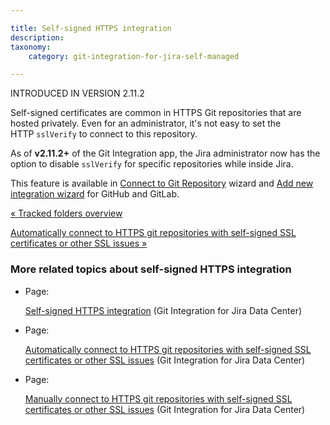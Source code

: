 ```yaml
---

title: Self-signed HTTPS integration
description:
taxonomy:
    category: git-integration-for-jira-self-managed

---
```

INTRODUCED IN VERSION 2.11.2

Self-signed certificates are common in HTTPS Git repositories that are hosted privately. Even for an administrator, it's not easy to set the HTTP `sslVerify` to connect to this repository.

As of **v2.11.2+** of the Git Integration app, the Jira administrator now has the option to disable `sslVerify` for specific repositories while inside Jira.

This feature is available in [Connect to Git Repository](/wiki/spaces/GIJDC/pages/1930397090/Using+the+Connect+Repository+wizard) wizard and [Add new integration wizard](/wiki/spaces/GIJDC/pages/1930397044/Using+the+Add+new+integration+wizard) for GitHub and GitLab.

[« Tracked folders overview](/wiki/spaces/GIJDC/pages/1930397330/Tracked+folders+overview)

[Automatically connect to HTTPS git repositories with self-signed SSL certificates or other SSL issues »](https://bigbrassband.atlassian.net/wiki/spaces/GIJDC/pages/1930397370/%28GDC%29+Automatically+connect+to+HTTPS+git+repositories+with+self-signed+SSL+certificates+or+other+SSL+issues)

### More related topics about self-signed HTTPS integration

*   Page:

    [Self-signed HTTPS integration](/wiki/spaces/GIJDC/pages/1930397349/Self-signed+HTTPS+integration) (Git Integration for Jira Data Center)

*   Page:

    [Automatically connect to HTTPS git repositories with self-signed SSL certificates or other SSL issues](/wiki/spaces/GIJDC/pages/1930397370/Automatically+connect+to+HTTPS+git+repositories+with+self-signed+SSL+certificates+or+other+SSL+issues) (Git Integration for Jira Data Center)

*   Page:

    [Manually connect to HTTPS git repositories with self-signed SSL certificates or other SSL issues](/wiki/spaces/GIJDC/pages/1930397413/Manually+connect+to+HTTPS+git+repositories+with+self-signed+SSL+certificates+or+other+SSL+issues) (Git Integration for Jira Data Center)